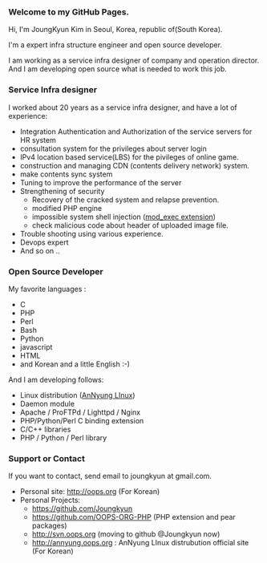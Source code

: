 ### Welcome to my GitHub Pages.
Hi, I'm JoungKyun Kim in Seoul, Korea, republic of(South Korea).

I'm a expert infra structure engineer and open source developer.

I am working as a service infra designer of company and operation director. And I am developing open source what is needed to work this job.

### Service Infra designer

I worked about 20 years as a service infra designer, and have a lot of experience:

  * Integration Authentication and Authorization of the service servers for HR system
  * consultation system for the privileges about server login
  * IPv4 location based service(LBS) for the pivileges of online game.
  * construction and managing CDN (contents delivery network) system.
   * make contents sync system
   * Tuning to improve the performance of the server
  * Strengthening of security
    * Recovery of the cracked system and relapse prevention.
    * modified PHP engine
     * impossible system shell injection ([mod_exec extension](https://github.com/OOPS-ORG-PHP/mod_execdir))
     * check malicious code about header of uploaded image file.
  * Trouble shooting using various experience.
  * Devops expert
  * And so on ..

### Open Source Developer

My favorite languages :
  * C
  * PHP
  * Perl
  * Bash
  * Python
  * javascript
  * HTML
  * and Korean and a little English :-)

And I am developing follows:

  * Linux distribution ([AnNyung LInux](http://distrowatch.com/table.php?distribution=annyung))
  * Daemon module
   * Apache / ProFTPd / Lighttpd / Nginx
  * PHP/Python/Perl C binding extension
  * C/C++ libraries
  * PHP / Python / Perl library

### Support or Contact

If you want to contact, send email to joungkyun at gmail.com.

 * Personal site: http://oops.org (For Korean)
 * Personal Projects:
   * https://github.com/Joungkyun
   * https://github.com/OOPS-ORG-PHP (PHP extension and pear packages)
   * http://svn.oops.org (moving to github @Joungkyun now)
   * http://annyung.oops.org : AnNyung LInux distrubution official site (For Korean)